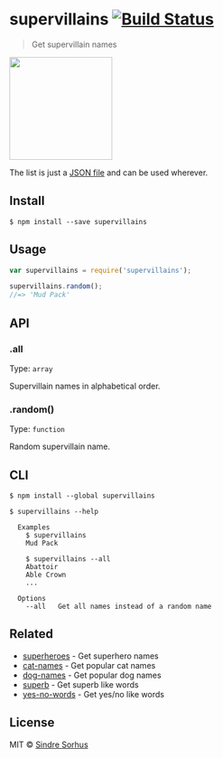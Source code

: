 # supervillains [![Build Status](https://travis-ci.org/sindresorhus/supervillains.svg?branch=master)](https://travis-ci.org/sindresorhus/supervillains)

> Get supervillain names

<img src="https://cloud.githubusercontent.com/assets/170270/7563380/f0af1aee-f7dc-11e4-9b83-92fe18cf6bdd.png" width="182">

The list is just a [JSON file](supervillains.json) and can be used wherever.


## Install

```
$ npm install --save supervillains
```


## Usage

```js
var supervillains = require('supervillains');

supervillains.random();
//=> 'Mud Pack'
```


## API

### .all

Type: `array`

Supervillain names in alphabetical order.

### .random()

Type: `function`

Random supervillain name.


## CLI

```
$ npm install --global supervillains
```

```
$ supervillains --help

  Examples
    $ supervillains
    Mud Pack

    $ supervillains --all
    Abattoir
    Able Crown
    ...

  Options
    --all   Get all names instead of a random name
```


## Related

- [superheroes](https://github.com/sindresorhus/superheroes) - Get superhero names
- [cat-names](https://github.com/sindresorhus/cat-names) - Get popular cat names
- [dog-names](https://github.com/sindresorhus/dog-names) - Get popular dog names
- [superb](https://github.com/sindresorhus/superb) - Get superb like words
- [yes-no-words](https://github.com/sindresorhus/yes-no-words) - Get yes/no like words


## License

MIT © [Sindre Sorhus](http://sindresorhus.com)
